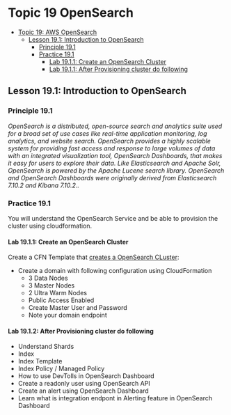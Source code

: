 # Topic 19 OpenSearch 

<!-- TOC -->

- [Topic 19: AWS OpenSearch](#topic-19-aws-opensearch)
  - [Lesson 19.1: Introduction to OpenSearch](#lesson-191-introduction-to-opensearch)
    - [Principle 19.1](#principle-191)
    - [Practice 19.1](#practice-191)
      - [Lab 19.1.1: Create an OpenSearch Cluster](#lab-1911-create-an-opnesearch-cluster)
      - [Lab 19.1.1: After Provisioning cluster do following](#after-provi-cluster-do-following)
      
<!-- /TOC -->

## Lesson 19.1: Introduction to OpenSearch

### Principle 19.1

*OpenSearch is a distributed, open-source search and analytics suite used for a broad set of use cases like real-time application monitoring, log analytics, and website search. OpenSearch provides a highly scalable system for providing fast access and response to large volumes of data with an integrated visualization tool, OpenSearch Dashboards, that makes it easy for users to explore their data. Like Elasticsearch and Apache Solr, OpenSearch is powered by the Apache Lucene search library. OpenSearch and OpenSearch Dashboards were originally derived from Elasticsearch 7.10.2 and Kibana 7.10.2..*

### Practice 19.1

You will understand the OpenSearch Service and be able to provision the cluster using cloudformation.

#### Lab 19.1.1: Create an OpenSearch Cluster

Create a CFN Template that
[creates a OpenSearch CLuster](https://docs.aws.amazon.com/opensearch-service/latest/developerguide/gsgcreate-domain.html):

- Create a domain with following configuration using CloudFormation
  - 3 Data Nodes
  - 3 Master Nodes
  - 2 Ultra Warm Nodes
  - Public Access Enabled
  - Create Master User and Password 
  - Note your domain endpoint
  
#### Lab 19.1.2: After Provisioning cluster do following

  - Understand Shards
  - Index
  - Index Template
  - Index Policy / Managed Policy
  - How to use DevTolls in OpenSearch Dashboard
  - Create a readonly user using OpenSearch API
  - Create an alert using OpenSearch Dashboard
  - Learn what is integration endpont in Alerting feature in OpenSearch Dashboard
